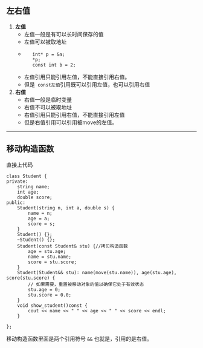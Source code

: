 ## 左右值
1. **左值**
   * 左值一般是有可以长时间保存的值
   * 左值可以被取地址
   * ```// 以下的a、p、*p、b都是左值int a = 3;
        int* p = &a;
        *p;
        const int b = 2;
   * 左值引用只能引用左值，不能直接引用右值。
   * 但是`` const左值``引用既可以引用左值，也可以引用右值
2. **右值**
   * 右值一般是临时变量
   * 右值不可以被取地址
   * 右值引用只能引用右值，不能直接引用左值
   * 但是右值引用可以引用被move的左值。
***
## 移动构造函数
直接上代码
```
class Student {
private:
	string name;
	int age;
	double score;
public:
	Student(string n, int a, double s) {
		name = n;
		age = a;
		score = s;
	}
	Student() {};
	~Student() {};
	Student(const Student& stu) {//拷贝构造函数
		age = stu.age;
		name = stu.name;
		score = stu.score;
	}
	Student(Student&& stu): name(move(stu.name)), age(stu.age), score(stu.score) {
        // 如果需要，重置被移动对象的值以确保它处于有效状态
        stu.age = 0;
        stu.score = 0.0;
    }
	void show_student()const {
		cout << name << " " << age << " " << score << endl;
	}

};
```
移动构造函数里面是两个引用符号 ``&&`` 也就是，引用的是右值。